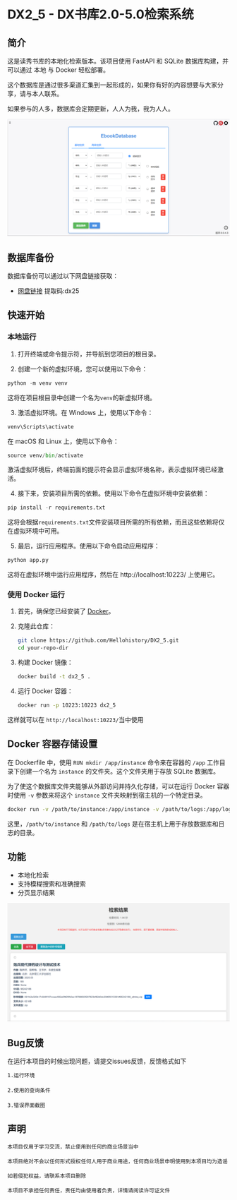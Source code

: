 # DX2_5 - DX书库2.0-5.0检索系统

## 简介

这是读秀书库的本地化检索版本。该项目使用 FastAPI 和 SQLite 数据库构建，并可以通过 本地 与 Docker 轻松部署。

这个数据库是通过很多渠道汇集到一起形成的，如果你有好的内容想要与大家分享，请与本人联系。

如果参与的人多，数据库会定期更新，人人为我，我为人人。

![主页页面](image/img_1.png)

## 数据库备份

数据库备份可以通过以下网盘链接获取：

- [网盘链接](https://www.123pan.com/s/oNv9-zWI2.html)  提取码:dx25

## 快速开始

### 本地运行

1. 打开终端或命令提示符，并导航到您项目的根目录。

2. 创建一个新的虚拟环境，您可以使用以下命令：

```python
python -m venv venv
```

这将在项目根目录中创建一个名为`venv`的新虚拟环境。

3. 激活虚拟环境。在 Windows 上，使用以下命令：

```python
venv\Scripts\activate
```

在 macOS 和 Linux 上，使用以下命令：

```python
source venv/bin/activate
```

激活虚拟环境后，终端前面的提示符会显示虚拟环境名称，表示虚拟环境已经激活。

4. 接下来，安装项目所需的依赖。使用以下命令在虚拟环境中安装依赖：

```python
pip install -r requirements.txt
```

这将会根据`requirements.txt`文件安装项目所需的所有依赖，而且这些依赖将仅在虚拟环境中可用。

5. 最后，运行应用程序。使用以下命令启动应用程序：

```python
python app.py
```

这将在虚拟环境中运行应用程序，然后在 http://localhost:10223/ 上使用它。


### 使用 Docker 运行

1. 首先，确保您已经安装了 [Docker](https://www.docker.com/products/docker-desktop)。

2. 克隆此仓库：

    ```bash
    git clone https://github.com/Hellohistory/DX2_5.git
    cd your-repo-dir
    ```

3. 构建 Docker 镜像：

    ```bash
    docker build -t dx2_5 .
    ```

4. 运行 Docker 容器：

    ```bash
    docker run -p 10223:10223 dx2_5
    ```

这样就可以在 `http://localhost:10223/`当中使用

## Docker 容器存储设置

在 Dockerfile 中，使用 `RUN mkdir /app/instance` 命令来在容器的 `/app` 工作目录下创建一个名为 `instance` 的文件夹。这个文件夹用于存放 SQLite 数据库。

为了使这个数据库文件夹能够从外部访问并持久化存储，可以在运行 Docker 容器时使用 `-v` 参数来将这个 `instance` 文件夹映射到宿主机的一个特定目录。

   ```bash
   docker run -v /path/to/instance:/app/instance -v /path/to/logs:/app/logs your-image-name
   ```

这里，`/path/to/instance` 和 `/path/to/logs` 是在宿主机上用于存放数据库和日志的目录。


## 功能

- 本地化检索
- 支持模糊搜索和准确搜索
- 分页显示结果

![检索结果页](image/img_2.png)

## Bug反馈

在运行本项目的时候出现问题，请提交issues反馈，反馈格式如下
```bash
1.运行环境

2.使用的查询条件

3.错误界面截图
```

## 声明
   ```
本项目仅用于学习交流，禁止使用到任何的商业场景当中

本项目绝对不会以任何形式授权任何人用于商业用途，任何商业场景申明使用到本项目均为造谣

如若侵犯权益，请联系本项目删除

本项目不承担任何责任，责任均由使用者负责，详情请阅读许可证文件
   ```
